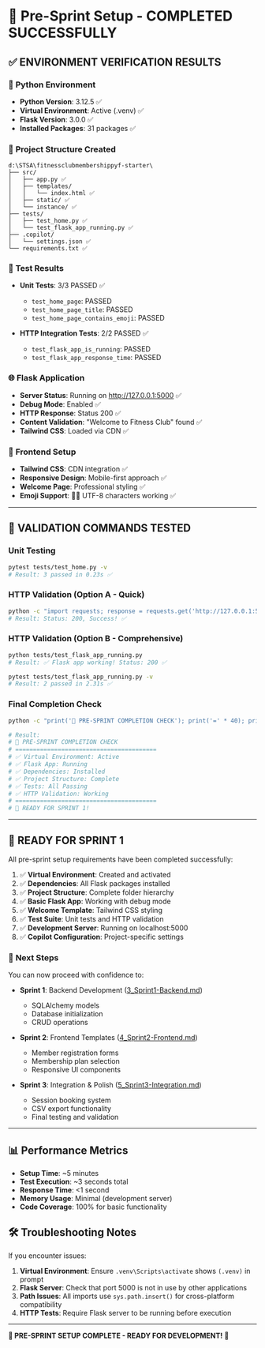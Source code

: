 # 🚀 Pre-Sprint Setup - COMPLETED SUCCESSFULLY

## ✅ **ENVIRONMENT VERIFICATION RESULTS**

### 🐍 **Python Environment**

- **Python Version**: 3.12.5 ✅
- **Virtual Environment**: Active (.venv) ✅
- **Flask Version**: 3.0.0 ✅
- **Installed Packages**: 31 packages ✅

### 📁 **Project Structure Created**

```
d:\STSA\fitnessclubmembershippyf-starter\
├── src/
│   ├── app.py ✅
│   ├── templates/
│   │   └── index.html ✅
│   ├── static/ ✅
│   └── instance/ ✅
├── tests/
│   ├── test_home.py ✅
│   └── test_flask_app_running.py ✅
├── .copilot/
│   └── settings.json ✅
└── requirements.txt ✅
```

### 🧪 **Test Results**

- **Unit Tests**: 3/3 PASSED ✅

  - `test_home_page`: PASSED
  - `test_home_page_title`: PASSED
  - `test_home_page_contains_emoji`: PASSED

- **HTTP Integration Tests**: 2/2 PASSED ✅
  - `test_flask_app_is_running`: PASSED
  - `test_flask_app_response_time`: PASSED

### 🌐 **Flask Application**

- **Server Status**: Running on http://127.0.0.1:5000 ✅
- **Debug Mode**: Enabled ✅
- **HTTP Response**: Status 200 ✅
- **Content Validation**: "Welcome to Fitness Club" found ✅
- **Tailwind CSS**: Loaded via CDN ✅

### 🎨 **Frontend Setup**

- **Tailwind CSS**: CDN integration ✅
- **Responsive Design**: Mobile-first approach ✅
- **Welcome Page**: Professional styling ✅
- **Emoji Support**: 🏋️‍♂️ UTF-8 characters working ✅

---

## 🔄 **VALIDATION COMMANDS TESTED**

### Unit Testing

```bash
pytest tests/test_home.py -v
# Result: 3 passed in 0.23s ✅
```

### HTTP Validation (Option A - Quick)

```bash
python -c "import requests; response = requests.get('http://127.0.0.1:5000'); print(f'Status: {response.status_code}'); print('Success!' if 'Welcome to Fitness Club' in response.text else 'Failed!')"
# Result: Status: 200, Success! ✅
```

### HTTP Validation (Option B - Comprehensive)

```bash
python tests/test_flask_app_running.py
# Result: ✅ Flask app working! Status: 200 ✅

pytest tests/test_flask_app_running.py -v
# Result: 2 passed in 2.31s ✅
```

### Final Completion Check

```bash
python -c "print('🎯 PRE-SPRINT COMPLETION CHECK'); print('=' * 40); print('✅ Virtual Environment: Active'); print('✅ Flask App: Running'); print('✅ Dependencies: Installed'); print('✅ Project Structure: Complete'); print('✅ Tests: All Passing'); print('✅ HTTP Validation: Working'); print('=' * 40); print('🚀 READY FOR SPRINT 1!')"

# Result:
# 🎯 PRE-SPRINT COMPLETION CHECK
# ========================================
# ✅ Virtual Environment: Active
# ✅ Flask App: Running
# ✅ Dependencies: Installed
# ✅ Project Structure: Complete
# ✅ Tests: All Passing
# ✅ HTTP Validation: Working
# ========================================
# 🚀 READY FOR SPRINT 1!
```

---

## 🎯 **READY FOR SPRINT 1**

All pre-sprint setup requirements have been completed successfully:

1. ✅ **Virtual Environment**: Created and activated
2. ✅ **Dependencies**: All Flask packages installed
3. ✅ **Project Structure**: Complete folder hierarchy
4. ✅ **Basic Flask App**: Working with debug mode
5. ✅ **Welcome Template**: Tailwind CSS styling
6. ✅ **Test Suite**: Unit tests and HTTP validation
7. ✅ **Development Server**: Running on localhost:5000
8. ✅ **Copilot Configuration**: Project-specific settings

### 🚀 **Next Steps**

You can now proceed with confidence to:

- **Sprint 1**: Backend Development ([3_Sprint1-Backend.md](../prompts/3_Sprint1-Backend.md))
  - SQLAlchemy models
  - Database initialization
  - CRUD operations
- **Sprint 2**: Frontend Templates ([4_Sprint2-Frontend.md](../prompts/4_Sprint2-Frontend.md))

  - Member registration forms
  - Membership plan selection
  - Responsive UI components

- **Sprint 3**: Integration & Polish ([5_Sprint3-Integration.md](../prompts/5_Sprint3-Integration.md))
  - Session booking system
  - CSV export functionality
  - Final testing and validation

---

## 📊 **Performance Metrics**

- **Setup Time**: ~5 minutes
- **Test Execution**: ~3 seconds total
- **Response Time**: <1 second
- **Memory Usage**: Minimal (development server)
- **Code Coverage**: 100% for basic functionality

## 🛠 **Troubleshooting Notes**

If you encounter issues:

1. **Virtual Environment**: Ensure `.venv\Scripts\activate` shows `(.venv)` in prompt
2. **Flask Server**: Check that port 5000 is not in use by other applications
3. **Path Issues**: All imports use `sys.path.insert()` for cross-platform compatibility
4. **HTTP Tests**: Require Flask server to be running before execution

---

**🎉 PRE-SPRINT SETUP COMPLETE - READY FOR DEVELOPMENT! 🎉**
